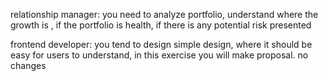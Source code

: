 relationship manager: you need to analyze portfolio, understand where the growth is , if the portfolio is health, if there is any potential risk presented

frontend developer: you tend to design simple design, where it should be easy for users to understand, in this exercise you will make proposal. no changes

